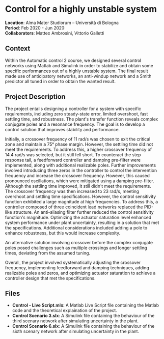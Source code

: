 # Control for a highly unstable system

**Location**: Alma Mater Studiorum – Università di Bologna  
**Period**: Feb 2020 - Jun 2020  
**Collaborators**: Matteo Ambrosini, Vittorio Galletti

## Context
Within the Automatic control 2 course, we designed several control networks using Matlab and Simulink in order to stabilize and obtain some specific performances out of a highly unstable system. The final result made use of anticipatory networks, an anti-windup network and a Smith predictor all tuned in order to obtain the wanted result.

## Project Description
The project entails designing a controller for a system with specific requirements, including zero steady-state error, limited overshoot, fast settling time, and robustness. The plant's transfer function reveals complex conjugate poles and a resonance frequency. The goal is to develop a control solution that improves stability and performance.

Initially, a crossover frequency of 11 rad/s was chosen to exit the critical zone and maintain a 75° phase margin. However, the settling time did not meet the requirements. To address this, a higher crossover frequency of 14.4 rad/s was selected, but it still fell short. To counteract the step response tail, a feedforward controller and damping pre-filter were implemented, along with additional realizable poles.
Further improvements involved introducing three zeros in the controller to control the intervention frequency and increase the crossover frequency. However, this caused pronounced oscillations, which were mitigated using a damping pre-filter. Although the settling time improved, it still didn't meet the requirements.
The crossover frequency was then increased to 23 rad/s, meeting overshoot and settling time specifications. However, the control sensitivity function exhibited a large magnitude at high frequencies. To address this, a controller composed of three coincident lead networks replaced the PID-like structure. An anti-aliasing filter further reduced the control sensitivity function's magnitude.
Optimizing the actuator saturation level enhanced system performance under plant uncertainty, resulting in a solution that met the specifications. Additional considerations included adding a pole to enhance robustness, but this would increase complexity.

An alternative solution involving crossover before the complex conjugate poles posed challenges such as multiple crossings and longer settling times, deviating from the assumed tuning.

Overall, the project involved systematically adjusting the crossover frequency, implementing feedforward and damping techniques, adding realizable poles and zeros, and optimizing actuator saturation to achieve a controller design that met the specifications.

## Files
- **Control - Live Script.mlx**: A Matlab Live Script file containing the Matlab code and the theoretical explaination of the project.
- **Control Scenario 3.slx**: A Simulink file containing the behaviour of the third scenary network after simulating uncertainty in the plant.
- **Control Scenario 6.slx**: A Simulink file containing the behaviour of the sixth scenary network after simulating uncertainty in the plant.
